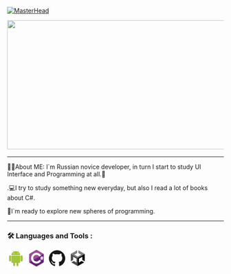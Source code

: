 [![MasterHead](https://liyasthomas.github.io/banner/)](https://github.com/NikitaKanishchev)

                                          
<div align="center">
  <img src="https://media.giphy.com/media/dWesBcTLavkZuG35MI/giphy.gif" width="600" height="300"/>
</div>

---
:man_technologist:About ME:
I`m Russian novice developer, in turn I start to study UI Interface and Programming at all.:seedling:

.:computer:I try to study something new everyday, but also I read a lot of books about C#.

:dolphin:I`m ready to explore new spheres of programming.


---

### :hammer_and_wrench: Languages and Tools :

<div>
 <img src="https://github.com/devicons/devicon/blob/master/icons/android/android-original.svg" title="Android" alt="Android" width="40" height="40"/>&nbsp;
  <img src="https://github.com/devicons/devicon/blob/master/icons/csharp/csharp-original.svg" title="Csharp" alt="Csharp" width="40" height="40"/>&nbsp;
  <img src="https://github.com/devicons/devicon/blob/master/icons/github/github-original.svg" title="GitHub" alt="GitHub" width="40" height="40"/>&nbsp;
  <img src="https://github.com/devicons/devicon/blob/master/icons/unity/unity-original.svg" title="Unity" alt="Unity" width="40" height="40"/>&nbsp;
 
</div>
